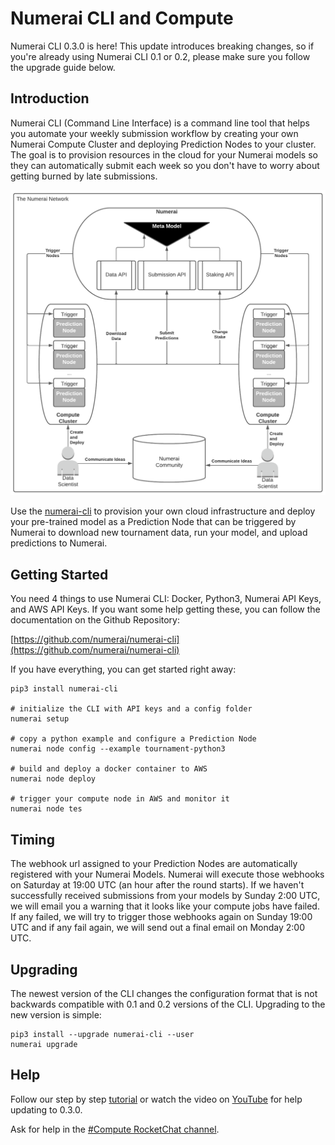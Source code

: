 # Numerai CLI and Compute

Numerai CLI 0.3.0 is here! This update introduces breaking changes, so if you're already using Numerai CLI 0.1 or 0.2, please make sure you follow the upgrade guide below.

## Introduction

Numerai CLI \(Command Line Interface\) is a command line tool that helps you automate your weekly submission workflow by creating your own Numerai Compute Cluster and deploying Prediction Nodes to your cluster. The goal is to provision resources in the cloud for your Numerai models so they can automatically submit each week so you don't have to worry about getting burned by late submissions.

![Prediction Nodes in the Numerai Network ](../.gitbook/assets/architecture_prediction_network.png)

Use the [numerai-cli](https://github.com/numerai/numerai-cli) to provision your own cloud infrastructure and deploy your pre-trained model as a Prediction Node that can be triggered by Numerai to download new tournament data, run your model, and upload predictions to Numerai.

## Getting Started

You need 4 things to use Numerai CLI: Docker, Python3, Numerai API Keys, and AWS API Keys. If you want some help getting these, you can follow the documentation on the Github Repository:

[https://github.com/numerai/numerai-cli](https://github.com/numerai/numerai-cli)

If you have everything, you can get started right away:

```text
pip3 install numerai-cli

# initialize the CLI with API keys and a config folder
numerai setup

# copy a python example and configure a Prediction Node 
numerai node config --example tournament-python3

# build and deploy a docker container to AWS
numerai node deploy

# trigger your compute node in AWS and monitor it
numerai node tes
```

## Timing <a id="getting-started"></a>

The webhook url assigned to your Prediction Nodes are automatically registered with your Numerai Models. Numerai will execute those webhooks on Saturday at 19:00 UTC \(an hour after the round starts\). If we haven't successfully received submissions from your models by Sunday 2:00 UTC, we will email you a warning that it looks like your compute jobs have failed. If any failed, we will try to trigger those webhooks again on Sunday 19:00 UTC and if any fail again, we will send out a final email on Monday 2:00 UTC.

## Upgrading

The newest version of the CLI changes the configuration format that is not backwards compatible with 0.1 and 0.2 versions of the CLI. Upgrading to the new version is simple:

```text
pip3 install --upgrade numerai-cli --user
numerai upgrade
```

## Help <a id="getting-started"></a>

Follow our step by step [tutorial](https://docs.numer.ai/help/compute-tutorial) or watch the video on [YouTube](https://youtu.be/-3y0N7fqfOI) for help updating to 0.3.0.

Ask for help in the [\#Compute RocketChat channel](https://community.numer.ai/channel/compute).



